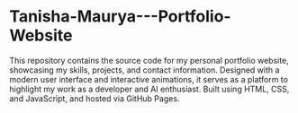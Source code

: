 # Tanisha-Maurya---Portfolio-Website
This repository contains the source code for my personal portfolio website, showcasing my skills, projects, and contact information. Designed with a modern user interface and interactive animations, it serves as a platform to highlight my work as a developer and AI enthusiast. Built using HTML, CSS, and JavaScript, and hosted via GitHub Pages.
